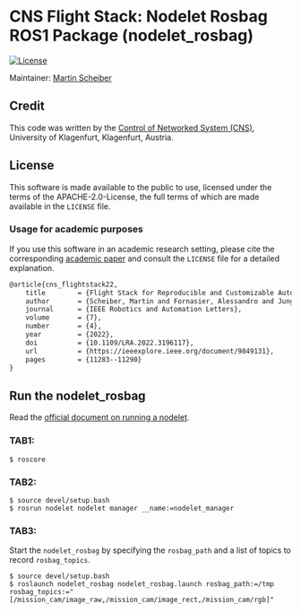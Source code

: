 # CNS Flight Stack: Nodelet Rosbag ROS1 Package (nodelet_rosbag)

[![License](https://img.shields.io/badge/License-APACHE--2.0-green.svg)](./LICENSE)

Maintainer: [Martin Scheiber](mailto:martin.scheiber@aau.at)

## Credit
This code was written by the [Control of Networked System (CNS)](https://www.aau.at/en/smart-systems-technologies/control-of-networked-systems/), University of Klagenfurt, Klagenfurt, Austria.

## License
This software is made available to the public to use, licensed under the terms of the APACHE-2.0-License, the full terms of which are made available in the `LICENSE` file.

### Usage for academic purposes
If you use this software in an academic research setting, please cite the
corresponding [academic paper] and consult the `LICENSE` file for a detailed explanation.

```latex
@article{cns_flightstack22,
    title        = {Flight Stack for Reproducible and Customizable Autonomy Applications in Research and Industry},
    author       = {Scheiber, Martin and Fornasier, Alessandro and Jung, Roland and Böhm, Christoph and Dhakate, Rohit and Stewart, Christian and Steinbrener, Jan and Weiss, Stephan and Brommer, Christian},
    journal      = {IEEE Robotics and Automation Letters},
    volume       = {7},
    number       = {4},
    year         = {2022},
    doi          = {10.1109/LRA.2022.3196117},
    url          = {https://ieeexplore.ieee.org/document/9849131},
    pages        = {11283--11290}
}
```

## Run the nodelet_rosbag

Read the [official document on running a nodelet](http://wiki.ros.org/nodelet/Tutorials/Running%20a%20nodelet).

### TAB1:
```
$ roscore
```

### TAB2:
```
$ source devel/setup.bash
$ rosrun nodelet nodelet manager __name:=nodelet_manager
```

### TAB3:

Start the `nodelet_rosbag` by specifying the `rosbag_path` and a list of topics to record `rosbag_topics`.
```
$ source devel/setup.bash
$ roslaunch nodelet_rosbag nodelet_rosbag.launch rosbag_path:=/tmp rosbag_topics:="[/mission_cam/image_raw,/mission_cam/image_rect,/mission_cam/rgb]"
```

[academic paper]: https://ieeexplore.ieee.org/document/9849131
